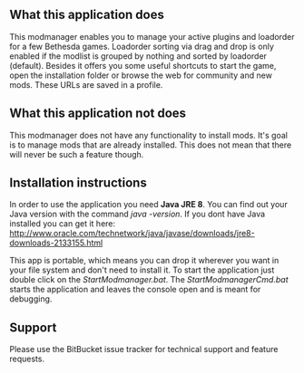 ## What this application does ##
This modmanager enables you to manage your active plugins and loadorder for a few Bethesda games. Loadorder sorting via drag and drop is only enabled if the modlist is grouped by nothing and sorted by loadorder (default).
Besides it offers you some useful shortcuts to start the game, open the installation folder or browse the web for community and new mods. These URLs are saved in a profile. 

## What this application **not** does ##
This modmanager does not have any functionality to install mods. It's goal is to manage mods that are already installed. This does not mean that there will never be such a feature though.

## Installation instructions ##
In order to use the application you need **Java JRE 8**. You can find out your Java version with the command *java -version*. If you dont have Java installed you can get it here: 
http://www.oracle.com/technetwork/java/javase/downloads/jre8-downloads-2133155.html

This app is portable, which means you can drop it wherever you want in your file system and don't need to install it. To start the application just double click on the *StartModmanager.bat*. The *StartModmanagerCmd.bat* starts the application and leaves the console open and is meant for debugging.

## Support ##
Please use the BitBucket issue tracker for technical support and feature requests.
